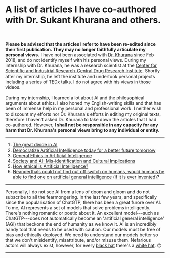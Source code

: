 # A list of articles I have co-authored with Dr. Sukant Khurana and others.

<br>

**Please be advised that the articles I refer to have been re-edited since their first publication. They may no longer faithfully articulate my personal views.** I have not been associated with [Dr. Khurana](https://scholar.google.com/citations?user=LiTpdBYAAAAJ) since Feb 2018, and do not identify myself with his personal views. During my internship with Dr. Khurana, he was a research scientist at the [Center for Scientific and Industrial Research-Central Drug Research Institute](https://cdri.res.in/). Shortly after my internship, he left the institute and undertook personal projects including a series of TEDx talks. I do not agree with his views in those videos.<br><br>During my internship, I learned a lot about AI and the philosophical arguments about ethics. I also honed my English-writing skills and that has been of immense help in my personal and professional work. I neither wish to discount my efforts nor Dr. Khurana's efforts in editing my original texts, therefore I haven't asked Dr. Khurana to take down the articles that I had co-authored. However, **I shall not be responsible in any capacity for any harm that Dr. Khurana's personal views bring to any individual or entity.**

---
1. [The great divide in AI](https://towardsdatascience.com/the-great-divide-in-ai-450bec3974e9)
2. [Democratize Artificial Intelligence today for a better future tomorrow](https://medium.com/swlh/democratize-artificial-intelligence-today-for-a-better-future-tomorrow-fbb33e04b3f9)
3. [General Ethics in Artificial Intelligence](https://medium.com/@sukantkhurana/general-ethics-in-artificial-intelligence-1efe8d8b81f)
4. [Society and AI: Mis-identification and Cultural Implications](https://medium.com/@sukantkhurana/society-and-ai-mis-identification-and-cultural-implications-57d600b4adfe)
5. [How ethical is Artificial Intelligence?](https://becominghuman.ai/how-ethical-is-artificial-intelligence-37ee034e7435)
6. [Neanderthals could not find out off switch on humans, would humans be able to find one on artificial general intelligence (if it is ever invented)?](https://medium.com/@sukantkhurana/neanderthals-could-not-find-out-off-switch-on-humans-would-human-be-able-to-find-one-on-artificial-b4c70b7e7e3d)

---

Personally, I do not see AI from a lens of doom and gloom and do not subscribe to all the fearmongering. In the last few years, and specifically since the popularisation of ChatGTP, there has been a great furore over AI. To me, AI represents a set of models that solve problems intelligently. There's nothing romantic or poetic about it. An excellent model---such as ChatGTP---does not automatically become an 'artificial general intelligence' (AGI) that beckons the end of humanity as we know it. AI is an incredibly handy tool that needs to be used with caution. Our models must be free of bias and ethically deployed. We need to understand our models better so that we don't misidentify, misattribute, and/or misuse them. Nefarious actors will always exist, however, for every [black hat](https://www.wikiwand.com/en/Black_hat_(computer_security)) there's a [white hat](https://www.wikiwand.com/en/White_hat_(computer_security)). 🙃

---

